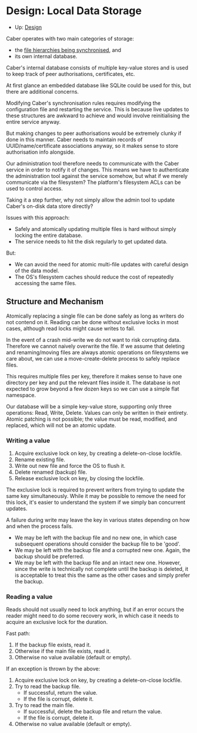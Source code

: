# Design: Local Data Storage

* Up: [Design](Design.md)

Caber operates with two main categories of storage:
* the [file hierarchies being synchronised](Design.FileSystem.md), and
* its own internal database.

Caber's internal database consists of multiple key-value stores and is used to
keep track of peer authorisations, certificates, etc.

At first glance an embedded database like SQLite could be used for this, but
there are additional concerns.

Modifying Caber's synchronisation rules requires modifying the configuration
file and restarting the service. This is because live updates to these
structures are awkward to achieve and would involve reinitialising the entire
service anyway.

But making changes to peer authorisations would be extremely clunky if done in
this manner. Caber needs to maintain records of UUID/name/certificate
associations anyway, so it makes sense to store authorisation info alongside.

Our administration tool therefore needs to communicate with the Caber service
in order to notify it of changes. This means we have to authenticate the
administration tool against the service somehow, but what if we merely
communicate via the filesystem? The platform's filesystem ACLs can be used to
control access.

Taking it a step further, why not simply allow the admin tool to update
Caber's on-disk data store directly?

Issues with this approach:
* Safely and atomically updating multiple files is hard without simply locking
  the entire database.
* The service needs to hit the disk regularly to get updated data.

But:
* We can avoid the need for atomic multi-file updates with careful design of
  the data model.
* The OS's filesystem caches should reduce the cost of repeatedly accessing
  the same files.

## Structure and Mechanism

Atomically replacing a single file can be done safely as long as writers do
not contend on it. Reading can be done without exclusive locks in most cases,
although read locks might cause writes to fail.

In the event of a crash mid-write we do not want to risk corrupting data.
Therefore we cannot naively overwrite the file. If we assume that deleting and
renaming/moving files are always atomic operations on filesystems we care
about, we can use a move-create-delete process to safely replace files.

This requires multiple files per key, therefore it makes sense to have one
directory per key and put the relevant files inside it. The database is not
expected to grow beyond a few dozen keys so we can use a simple flat
namespace.

Our database will be a simple key-value store, supporting only three
operations: Read, Write, Delete. Values can only be written in their entirety.
Atomic patching is not possible; the value must be read, modified, and
replaced, which will not be an atomic update.

### Writing a value

1. Acquire exclusive lock on key, by creating a delete-on-close lockfile.
2. Rename existing file.
3. Write out new file and force the OS to flush it.
4. Delete renamed (backup) file.
5. Release exclusive lock on key, by closing the lockfile.

The exclusive lock is required to prevent writers from trying to update
the same key simultaneously. While it may be possible to remove the need for
this lock, it's easier to understand the system if we simply ban concurrent
updates.

A failure during write may leave the key in various states depending on how
and when the process fails.
* We may be left with the backup file and no new one, in which case
  subsequent operations should consider the backup file to be 'good'.
* We may be left with the backup file and a corrupted new one. Again, the
  backup should be preferred.
* We may be left with the backup file and an intact new one. However, since
  the write is technically not complete until the backup is deleted, it is
  acceptable to treat this the same as the other cases and simply prefer the
  backup.

### Reading a value

Reads should not usually need to lock anything, but if an error occurs the
reader might need to do some recovery work, in which case it needs to acquire
an exclusive lock for the duration.

Fast path:
1. If the backup file exists, read it.
2. Otherwise if the main file exists, read it.
3. Otherwise no value available (default or empty).

If an exception is thrown by the above:
1. Acquire exclusive lock on key, by creating a delete-on-close lockfile.
2. Try to read the backup file.
   * If successful, return the value.
   * If the file is corrupt, delete it.
3. Try to read the main file.
   * If successful, delete the backup file and return the value.
   * If the file is corrupt, delete it.
4. Otherwise no value available (default or empty).

